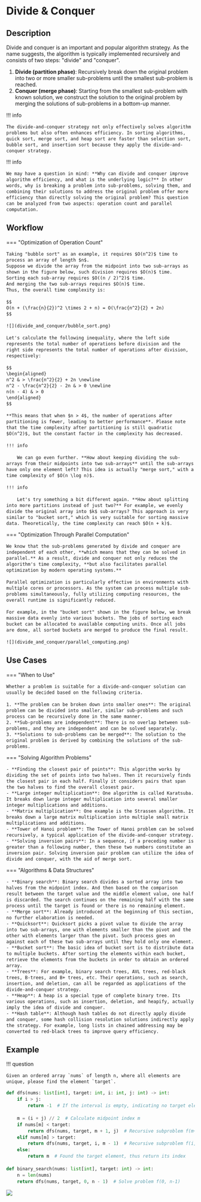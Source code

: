 # Divide & Conquer

## Description

Divide and conquer is an important and popular algorithm strategy.
As the name suggests, the algorithm is typically implemented recursively and consists of two steps: "divide" and "conquer".

1. **Divide (partition phase)**: Recursively break down the original problem into two or more smaller sub-problems until the smallest sub-problem is reached.
2. **Conquer (merge phase)**: Starting from the smallest sub-problem with known solution, we construct the solution to the original problem by merging the solutions of sub-problems in a bottom-up manner.

!!! info

    The divide-and-conquer strategy not only effectively solves algorithm problems but also often enhances efficiency. In sorting algorithms, quick sort, merge sort, and heap sort are faster than selection sort, bubble sort, and insertion sort because they apply the divide-and-conquer strategy.

!!! info

    We may have a question in mind: **Why can divide and conquer improve algorithm efficiency, and what is the underlying logic?** In other words, why is breaking a problem into sub-problems, solving them, and combining their solutions to address the original problem offer more efficiency than directly solving the original problem? This question can be analyzed from two aspects: operation count and parallel computation.

## Workflow

=== "Optimization of Operation Count"

    Taking "bubble sort" as an example, it requires $O(n^2)$ time to process an array of length $n$.
    Suppose we divide the array from the midpoint into two sub-arrays as shown in the figure below, such division requires $O(n)$ time.
    Sorting each sub-array requires $O((n / 2)^2)$ time.
    And merging the two sub-arrays requires $O(n)$ time.
    Thus, the overall time complexity is:

    $$
    O(n + (\frac{n}{2})^2 \times 2 + n) = O(\frac{n^2}{2} + 2n)
    $$

    ![](divide_and_conquer/bubble_sort.png)

    Let's calculate the following inequality, where the left side represents the total number of operations before division and the right side represents the total number of operations after division, respectively:

    $$
    \begin{aligned}
    n^2 & > \frac{n^2}{2} + 2n \newline
    n^2 - \frac{n^2}{2} - 2n & > 0 \newline
    n(n - 4) & > 0
    \end{aligned}
    $$

    **This means that when $n > 4$, the number of operations after partitioning is fewer, leading to better performance**. Please note that the time complexity after partitioning is still quadratic $O(n^2)$, but the constant factor in the complexity has decreased.

    !!! info

        We can go even further. **How about keeping dividing the sub-arrays from their midpoints into two sub-arrays** until the sub-arrays have only one element left? This idea is actually "merge sort," with a time complexity of $O(n \log n)$.

    !!! info

        Let's try something a bit different again. **How about splitting into more partitions instead of just two?** For example, we evenly divide the original array into $k$ sub-arrays? This approach is very similar to "bucket sort," which is very suitable for sorting massive data. Theoretically, the time complexity can reach $O(n + k)$.

=== "Optimization Through Parallel Computation"

    We know that the sub-problems generated by divide and conquer are independent of each other, **which means that they can be solved in parallel.** As a result, divide and conquer not only reduces the algorithm's time complexity, **but also facilitates parallel optimization by modern operating systems.**

    Parallel optimization is particularly effective in environments with multiple cores or processors. As the system can process multiple sub-problems simultaneously, fully utilizing computing resources, the overall runtime is significantly reduced.

    For example, in the "bucket sort" shown in the figure below, we break massive data evenly into various buckets. The jobs of sorting each bucket can be allocated to available computing units. Once all jobs are done, all sorted buckets are merged to produce the final result.

    ![](divide_and_conquer/parallel_computing.png)

## Use Cases

=== "When to Use"

    Whether a problem is suitable for a divide-and-conquer solution can usually be decided based on the following criteria.

    1. **The problem can be broken down into smaller ones**: The original problem can be divided into smaller, similar sub-problems and such process can be recursively done in the same manner.
    2. **Sub-problems are independent**: There is no overlap between sub-problems, and they are independent and can be solved separately.
    3. **Solutions to sub-problems can be merged**: The solution to the original problem is derived by combining the solutions of the sub-problems.

=== "Solving Algorithm Problems"

    - **Finding the closest pair of points**: This algorithm works by dividing the set of points into two halves. Then it recursively finds the closest pair in each half. Finally it considers pairs that span the two halves to find the overall closest pair.
    - **Large integer multiplication**: One algorithm is called Karatsuba. It breaks down large integer multiplication into several smaller integer multiplications and additions.
    - **Matrix multiplication**: One example is the Strassen algorithm. It breaks down a large matrix multiplication into multiple small matrix multiplications and additions.
    - **Tower of Hanoi problem**: The Tower of Hanoi problem can be solved recursively, a typical application of the divide-and-conquer strategy.
    - **Solving inversion pairs**: In a sequence, if a preceding number is greater than a following number, then these two numbers constitute an inversion pair. Solving inversion pair problem can utilize the idea of divide and conquer, with the aid of merge sort.

=== "Algorithms & Data Structures"

    - **Binary search**: Binary search divides a sorted array into two halves from the midpoint index. And then based on the comparison result between the target value and the middle element value, one half is discarded. The search continues on the remaining half with the same process until the target is found or there is no remaining element.
    - **Merge sort**: Already introduced at the beginning of this section, no further elaboration is needed.
    - **Quicksort**: Quicksort picks a pivot value to divide the array into two sub-arrays, one with elements smaller than the pivot and the other with elements larger than the pivot. Such process goes on against each of these two sub-arrays until they hold only one element.
    - **Bucket sort**: The basic idea of bucket sort is to distribute data to multiple buckets. After sorting the elements within each bucket, retrieve the elements from the buckets in order to obtain an ordered array.
    - **Trees**: For example, binary search trees, AVL trees, red-black trees, B-trees, and B+ trees, etc. Their operations, such as search, insertion, and deletion, can all be regarded as applications of the divide-and-conquer strategy.
    - **Heap**: A heap is a special type of complete binary tree. Its various operations, such as insertion, deletion, and heapify, actually imply the idea of divide and conquer.
    - **Hash table**: Although hash tables do not directly apply divide and conquer, some hash collision resolution solutions indirectly apply the strategy. For example, long lists in chained addressing may be converted to red-black trees to improve query efficiency.

## Example

!!! question

    Given an ordered array `nums` of length n, where all elements are unique, please find the element `target`.

```python
def dfs(nums: list[int], target: int, i: int, j: int) -> int:
    if i > j:
        return -1  # If the interval is empty, indicating no target element, return -1

    m = (i + j) // 2  # Calculate midpoint index m
    if nums[m] < target:
        return dfs(nums, target, m + 1, j)  # Recursive subproblem f(m+1, j)
    elif nums[m] > target:
        return dfs(nums, target, i, m - 1)  # Recursive subproblem f(i, m-1)
    else:
        return m  # Found the target element, thus return its index

def binary_search(nums: list[int], target: int) -> int:
    n = len(nums)
    return dfs(nums, target, 0, n - 1)  # Solve problem f(0, n-1)
```

<img src="example_binary_search.png" style="width:4.5in" />
